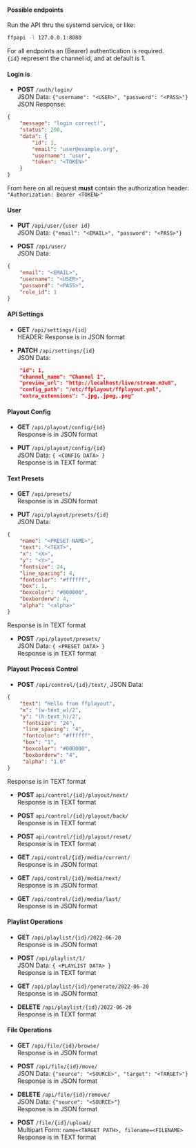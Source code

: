 #### Possible endpoints

Run the API thru the systemd service, or like:

```BASH
ffpapi -l 127.0.0.1:8080
```

For all endpoints an (Bearer) authentication is required.\
`{id}` represent the channel id, and at default is 1.

#### Login is

- **POST** `/auth/login/`\
JSON Data: `{"username": "<USER>", "password": "<PASS>"}`\
JSON Response:
```JSON
{
	"message": "login correct!",
	"status": 200,
	"data": {
		"id": 1,
		"email": "user@example.org",
		"username": "user",
		"token": "<TOKEN>"
	}
}
```

From here on all request **must** contain the authorization header:\
`"Authorization: Bearer <TOKEN>"`

#### User

- **PUT** `/api/user/{user id}`\
JSON Data: `{"email": "<EMAIL>", "password": "<PASS>"}`

- **POST** `/api/user/`\
JSON Data:
```JSON
{
    "email": "<EMAIL>",
    "username": "<USER>",
    "password": "<PASS>",
    "role_id": 1
}
```

#### API Settings

- **GET** `/api/settings/{id}`\
HEADER:
Response is in JSON format

- **PATCH** `/api/settings/{id}`\
JSON Data:
```JSON
    "id": 1,
    "channel_name": "Channel 1",
    "preview_url": "http://localhost/live/stream.m3u8",
    "config_path": "/etc/ffplayout/ffplayout.yml",
    "extra_extensions": ".jpg,.jpeg,.png"
```

#### Playout Config

- **GET** `/api/playout/config/{id}`\
Response is in JSON format

- **PUT** `/api/playout/config/{id}`\
JSON Data: `{ <CONFIG DATA> }`\
Response is in TEXT format

#### Text Presets

- **GET** `/api/presets/`\
Response is in JSON format

- **PUT** `/api/playout/presets/{id}`\
JSON Data:
```JSON
{
    "name": "<PRESET NAME>",
    "text": "<TEXT>",
    "x": "<X>",
    "y": "<Y>",
    "fontsize": 24,
    "line_spacing": 4,
    "fontcolor": "#ffffff",
    "box": 1,
    "boxcolor": "#000000",
    "boxborderw": 4,
    "alpha": "<alpha>"
}

```
Response is in TEXT format

- **POST** `/api/playout/presets/`\
JSON Data: `{ <PRESET DATA> }`\
Response is in TEXT format

#### Playout Process Control

- **POST** `/api/control/{id}/text/`¸
JSON Data:
```JSON
{
    "text": "Hello from ffplayout",
    "x": "(w-text_w)/2",
    "y": "(h-text_h)/2",
     "fontsize": "24",
     "line_spacing": "4",
     "fontcolor": "#ffffff",
     "box": "1",
     "boxcolor": "#000000",
     "boxborderw": "4",
     "alpha": "1.0"
}
```
Response is in TEXT format

- **POST** `api/control/{id}/playout/next/`\
Response is in TEXT format

- **POST** `api/control/{id}/playout/back/`\
Response is in TEXT format

- **POST** `api/control/{id}/playout/reset/`\
Response is in TEXT format

- **GET** `/api/control/{id}/media/current/`\
Response is in JSON format

- **GET** `/api/control/{id}/media/next/`\
Response is in JSON format

- **GET** `/api/control/{id}/media/last/`\
Response is in JSON format

#### Playlist Operations

- **GET** `/api/playlist/{id}/2022-06-20`\
Response is in JSON format

- **POST** `/api/playlist/1/`\
JSON Data: `{ <PLAYLIST DATA> }`\
Response is in TEXT format

- **GET** `/api/playlist/{id}/generate/2022-06-20`\
Response is in JSON format

- **DELETE** `/api/playlist/{id}/2022-06-20`\
Response is in TEXT format

#### File Operations

- **GET** `/api/file/{id}/browse/`\
Response is in JSON format

- **POST** `/api/file/{id}/move/`\
JSON Data: `{"source": "<SOURCE>", "target": "<TARGET>"}`\
Response is in JSON format

- **DELETE** `/api/file/{id}/remove/`\
JSON Data: `{"source": "<SOURCE>"}`\
Response is in JSON format

- **POST** `/file/{id}/upload/`\
Multipart Form: `name=<TARGET PATH>, filename=<FILENAME>`\
Response is in TEXT format

